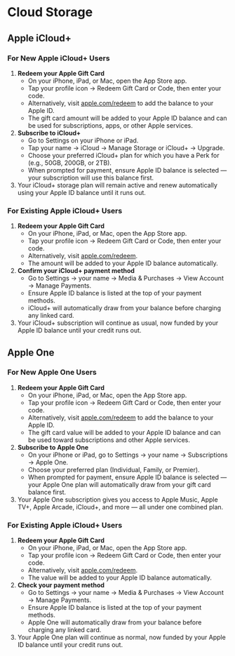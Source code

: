 # Cloud Storage

## Apple iCloud+

### For New Apple iCloud+ Users

1. **Redeem your Apple Gift Card**
   * On your iPhone, iPad, or Mac, open the App Store app.
   * Tap your profile icon → Redeem Gift Card or Code, then enter your code.
   * Alternatively, visit [apple.com/redeem](https://www.apple.com/redeem) to add the balance to your Apple ID.
   * The gift card amount will be added to your Apple ID balance and can be used for subscriptions, apps, or other Apple services.
2. **Subscribe to iCloud+**
   * Go to Settings on your iPhone or iPad.
   * Tap your name → iCloud → Manage Storage or iCloud+ → Upgrade.
   * Choose your preferred iCloud+ plan for which you have a Perk for (e.g., 50GB, 200GB, or 2TB).
   * When prompted for payment, ensure Apple ID balance is selected — your subscription will use this balance first.
3. Your iCloud+ storage plan will remain active and renew automatically using your Apple ID balance until it runs out.

### For Existing Apple iCloud+ Users

1. **Redeem your Apple Gift Card**
   * On your iPhone, iPad, or Mac, open the App Store app.
   * Tap your profile icon → Redeem Gift Card or Code, then enter your code.
   * Alternatively, visit [apple.com/redeem](https://www.apple.com/redeem).
   * The amount will be added to your Apple ID balance automatically.
2. **Confirm your iCloud+ payment method**
   * Go to Settings → your name → Media & Purchases → View Account → Manage Payments.
   * Ensure Apple ID balance is listed at the top of your payment methods.
   * iCloud+ will automatically draw from your balance before charging any linked card.
3. Your iCloud+ subscription will continue as usual, now funded by your Apple ID balance until your credit runs out.

## Apple One

### For New Apple One Users

1. **Redeem your Apple Gift Card**
   * On your iPhone, iPad, or Mac, open the App Store app.
   * Tap your profile icon → Redeem Gift Card or Code, then enter your code.
   * Alternatively, visit [apple.com/redeem](https://www.apple.com/redeem) to add the balance to your Apple ID.
   * The gift card value will be added to your Apple ID balance and can be used toward subscriptions and other Apple services.
2. **Subscribe to Apple One**
   * On your iPhone or iPad, go to Settings → your name → Subscriptions → Apple One.
   * Choose your preferred plan (Individual, Family, or Premier).
   * When prompted for payment, ensure Apple ID balance is selected — your Apple One plan will automatically draw from your gift card balance first.
3. Your Apple One subscription gives you access to Apple Music, Apple TV+, Apple Arcade, iCloud+, and more — all under one combined plan.

### For Existing Apple iCloud+ Users

1. **Redeem your Apple Gift Card**
   * On your iPhone, iPad, or Mac, open the App Store app.
   * Tap your profile icon → Redeem Gift Card or Code, then enter your code.
   * Alternatively, visit [apple.com/redeem](https://www.apple.com/redeem).
   * The value will be added to your Apple ID balance automatically.
2. **Check your payment method**
   * Go to Settings → your name → Media & Purchases → View Account → Manage Payments.
   * Ensure Apple ID balance is listed at the top of your payment methods.
   * Apple One will automatically draw from your balance before charging any linked card.
3. Your Apple One plan will continue as normal, now funded by your Apple ID balance until your credit runs out.

